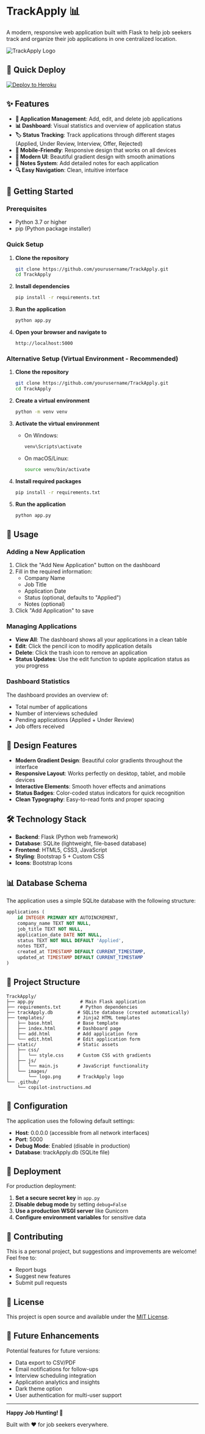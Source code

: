 # TrackApply 📊

A modern, responsive web application built with Flask to help job seekers track and organize their job applications in one centralized location.

![TrackApply Logo](static/images/logo.png)

## 🚀 Quick Deploy

[![Deploy to Heroku](https://www.herokucdn.com/deploy/button.svg)](https://heroku.com/deploy?template=https://github.com/Shadshere/Track-Apply)

## ✨ Features

- **📝 Application Management**: Add, edit, and delete job applications
- **📊 Dashboard**: Visual statistics and overview of application status
- **🏷️ Status Tracking**: Track applications through different stages (Applied, Under Review, Interview, Offer, Rejected)
- **📱 Mobile-Friendly**: Responsive design that works on all devices
- **🎨 Modern UI**: Beautiful gradient design with smooth animations
- **📝 Notes System**: Add detailed notes for each application
- **🔍 Easy Navigation**: Clean, intuitive interface

## 🚀 Getting Started

### Prerequisites

- Python 3.7 or higher
- pip (Python package installer)

### Quick Setup

1. **Clone the repository**
   ```bash
   git clone https://github.com/yourusername/TrackApply.git
   cd TrackApply
   ```

2. **Install dependencies**
   ```bash
   pip install -r requirements.txt
   ```

3. **Run the application**
   ```bash
   python app.py
   ```

4. **Open your browser and navigate to**
   ```
   http://localhost:5000
   ```

### Alternative Setup (Virtual Environment - Recommended)

1. **Clone the repository**
   ```bash
   git clone https://github.com/yourusername/TrackApply.git
   cd TrackApply
   ```

2. **Create a virtual environment**
   ```bash
   python -m venv venv
   ```

3. **Activate the virtual environment**
   - On Windows:
     ```bash
     venv\Scripts\activate
     ```
   - On macOS/Linux:
     ```bash
     source venv/bin/activate
     ```

4. **Install required packages**
   ```bash
   pip install -r requirements.txt
   ```

5. **Run the application**
   ```bash
   python app.py
   ```

## 📱 Usage

### Adding a New Application
1. Click the "Add New Application" button on the dashboard
2. Fill in the required information:
   - Company Name
   - Job Title
   - Application Date
   - Status (optional, defaults to "Applied")
   - Notes (optional)
3. Click "Add Application" to save

### Managing Applications
- **View All**: The dashboard shows all your applications in a clean table
- **Edit**: Click the pencil icon to modify application details
- **Delete**: Click the trash icon to remove an application
- **Status Updates**: Use the edit function to update application status as you progress

### Dashboard Statistics
The dashboard provides an overview of:
- Total number of applications
- Number of interviews scheduled
- Pending applications (Applied + Under Review)
- Job offers received

## 🎨 Design Features

- **Modern Gradient Design**: Beautiful color gradients throughout the interface
- **Responsive Layout**: Works perfectly on desktop, tablet, and mobile devices
- **Interactive Elements**: Smooth hover effects and animations
- **Status Badges**: Color-coded status indicators for quick recognition
- **Clean Typography**: Easy-to-read fonts and proper spacing

## 🛠️ Technology Stack

- **Backend**: Flask (Python web framework)
- **Database**: SQLite (lightweight, file-based database)
- **Frontend**: HTML5, CSS3, JavaScript
- **Styling**: Bootstrap 5 + Custom CSS
- **Icons**: Bootstrap Icons

## 📊 Database Schema

The application uses a simple SQLite database with the following structure:

```sql
applications (
    id INTEGER PRIMARY KEY AUTOINCREMENT,
    company_name TEXT NOT NULL,
    job_title TEXT NOT NULL,
    application_date DATE NOT NULL,
    status TEXT NOT NULL DEFAULT 'Applied',
    notes TEXT,
    created_at TIMESTAMP DEFAULT CURRENT_TIMESTAMP,
    updated_at TIMESTAMP DEFAULT CURRENT_TIMESTAMP
)
```

## 📁 Project Structure

```
TrackApply/
├── app.py                 # Main Flask application
├── requirements.txt       # Python dependencies
├── trackApply.db         # SQLite database (created automatically)
├── templates/            # Jinja2 HTML templates
│   ├── base.html         # Base template
│   ├── index.html        # Dashboard page
│   ├── add.html          # Add application form
│   └── edit.html         # Edit application form
├── static/               # Static assets
│   ├── css/
│   │   └── style.css     # Custom CSS with gradients
│   ├── js/
│   │   └── main.js       # JavaScript functionality
│   └── images/
│       └── logo.png      # TrackApply logo
└── .github/
    └── copilot-instructions.md
```

## 🔧 Configuration

The application uses the following default settings:
- **Host**: 0.0.0.0 (accessible from all network interfaces)
- **Port**: 5000
- **Debug Mode**: Enabled (disable in production)
- **Database**: trackApply.db (SQLite file)

## 🚀 Deployment

For production deployment:

1. **Set a secure secret key** in `app.py`
2. **Disable debug mode** by setting `debug=False`
3. **Use a production WSGI server** like Gunicorn
4. **Configure environment variables** for sensitive data

## 🤝 Contributing

This is a personal project, but suggestions and improvements are welcome! Feel free to:
- Report bugs
- Suggest new features
- Submit pull requests

## 📄 License

This project is open source and available under the [MIT License](LICENSE).

## 🎯 Future Enhancements

Potential features for future versions:
- Data export to CSV/PDF
- Email notifications for follow-ups
- Interview scheduling integration
- Application analytics and insights
- Dark theme option
- User authentication for multi-user support

---

**Happy Job Hunting! 🎯**

Built with ❤️ for job seekers everywhere.
